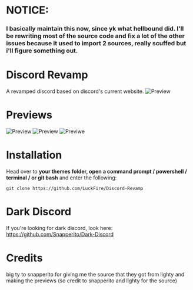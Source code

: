# NOTICE:
### I basically maintain this now, since yk what hellbound did. I'll be rewriting most of the source code and fix a lot of the other issues because it used to import 2 sources, really scuffed but i'll figure something out.

# Discord Revamp
A revamped discord based on discord's current website.
![Preview](https://cdn.discordapp.com/attachments/755125985330069599/755132332041568490/unknown.png)

# Previews
![Preview](https://cdn.discordapp.com/attachments/755125985330069599/755132848553590834/unknown.png)
![Preview](https://cdn.discordapp.com/attachments/755125985330069599/755132710019661907/unknown.png)
![Previwe](https://cdn.discordapp.com/attachments/755125985330069599/755134032685039616/unknown.png)

# Installation
Head over to **your themes folder, open a command prompt / powershell / terminal / or git bash** and enter the following:

    git clone https://github.com/LuckFire/Discord-Revamp

# Dark Discord 
If you're looking for dark discord, look here: https://github.com/Snapperito/Dark-Discord

# Credits
big ty to snapperito for giving me the source that they got from lighty and making the previews (so credit to snapperito and lighty for the source) 

